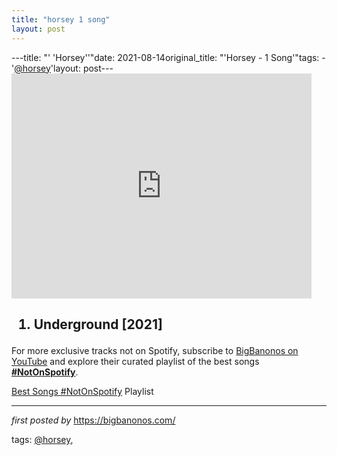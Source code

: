 ```yaml
---
title: "horsey 1 song"
layout: post
---
```

---title: "' 'Horsey''"date: 2021-08-14original_title: "'Horsey - 1 Song'"tags:  - '[@horsey](/tags/horsey/)'layout: post---<iframe frameborder="0" height="360" src="https://youtube.com/embed/Xyw8hIJaZ30" width="480"></iframe><h2><ol><li>Underground [2021]</li></ol></h2><!--Subscribe and Playlist Links--><div>    <p>For more exclusive tracks not on Spotify, subscribe to <a href="https://www.youtube.com/[@BigBanonos](/tags/BigBanonos/)" target="_blank">BigBanonos on YouTube</a> and explore their curated playlist of the best songs <strong>[#NotOnSpotify](/tags/NotOnSpotify/)</strong>.</p>    <p><a href="https://www.youtube.com/playlist?list=PLtuNtuTatqI0kFahUCbtbfenC_ET5O_tr" target="_blank">Best Songs [#NotOnSpotify](/tags/NotOnSpotify/) Playlist<br /></a></p></div><hr /><p><em>first posted by</em> <a href="https://bigbanonos.com/" rel="noopener" target="_new">https://bigbanonos.com/</a></p><p>tags: [@horsey](/tags/horsey/),</p>